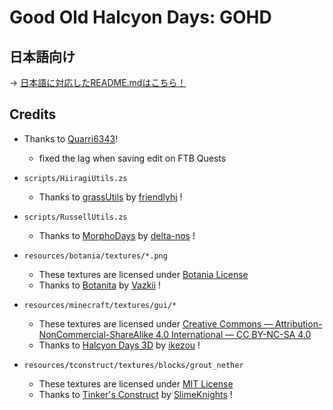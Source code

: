 # Good Old Halcyon Days: GOHD

## 日本語向け

-> [日本語に対応したREADME.mdはこちら！](https://github.com/Hiiragi283/Good-Old-Halcyon-Days/blob/main/README_JP.md)

## Credits

- Thanks to [Quarri6343](https://github.com/Quarri6343)!
  - fixed the lag when saving edit on FTB Quests

- `scripts/HiiragiUtils.zs`
  - Thanks to [grassUtils](https://github.com/friendlyhj/GrassUtils) by [friendlyhj](https://github.com/friendlyhj) !

- `scripts/RussellUtils.zs`
  - Thanks to [MorphoDays](https://github.com/delta-nos/MorphoDays_old
) by [delta-nos](https://github.com/delta-nos) !

- `resources/botania/textures/*.png`
  - These textures are licensed under [Botania License](https://botaniamod.net/license.php)
  - Thanks to [Botanita](https://github.com/VazkiiMods/Botania) by [Vazkii](https://github.com/Vazkii) !

- `resources/minecraft/textures/gui/*`
  - These textures are licensed under [Creative Commons — Attribution-NonCommercial-ShareAlike 4.0 International — CC BY-NC-SA 4.0](https://creativecommons.org/licenses/by-nc-sa/4.0/)
  - Thanks to [Halcyon Days 3D](https://www.planetminecraft.com/texture-pack/162152-halcyon-days-resource-pack-32x/) by [ikezou](https://www.minecraftforum.net/members/ikezou) !

- `resources/tconstruct/textures/blocks/grout_nether`
  - These textures are licensed under [MIT License](https://tldrlegal.com/license/mit-license)
  - Thanks to [Tinker's Construct](https://github.com/SlimeKnights/TinkersConstruct/tree/1.12) by [SlimeKnights](https://github.com/SlimeKnights) !
